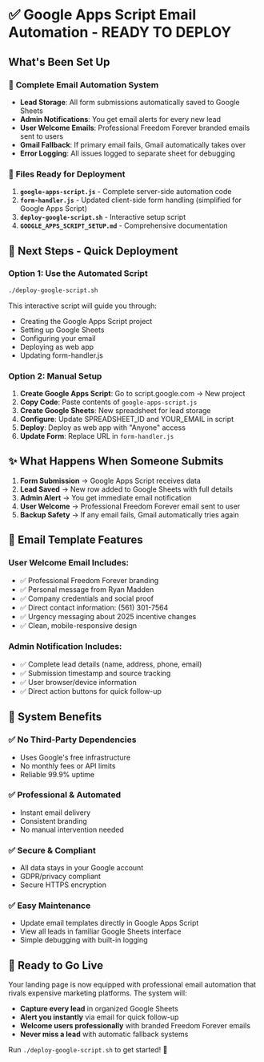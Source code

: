 # ✅ Google Apps Script Email Automation - READY TO DEPLOY

## What's Been Set Up

### 🎯 **Complete Email Automation System**
- **Lead Storage**: All form submissions automatically saved to Google Sheets
- **Admin Notifications**: You get email alerts for every new lead
- **User Welcome Emails**: Professional Freedom Forever branded emails sent to users
- **Gmail Fallback**: If primary email fails, Gmail automatically takes over
- **Error Logging**: All issues logged to separate sheet for debugging

### 📁 **Files Ready for Deployment**
1. **`google-apps-script.js`** - Complete server-side automation code
2. **`form-handler.js`** - Updated client-side form handling (simplified for Google Apps Script)
3. **`deploy-google-script.sh`** - Interactive setup script
4. **`GOOGLE_APPS_SCRIPT_SETUP.md`** - Comprehensive documentation

## 🚀 **Next Steps - Quick Deployment**

### Option 1: Use the Automated Script
```bash
./deploy-google-script.sh
```
This interactive script will guide you through:
- Creating the Google Apps Script project
- Setting up Google Sheets
- Configuring your email
- Deploying as web app
- Updating form-handler.js

### Option 2: Manual Setup
1. **Create Google Apps Script**: Go to script.google.com → New project
2. **Copy Code**: Paste contents of `google-apps-script.js`
3. **Create Google Sheets**: New spreadsheet for lead storage
4. **Configure**: Update SPREADSHEET_ID and YOUR_EMAIL in script
5. **Deploy**: Deploy as web app with "Anyone" access
6. **Update Form**: Replace URL in `form-handler.js`

## ✨ **What Happens When Someone Submits**

1. **Form Submission** → Google Apps Script receives data
2. **Lead Saved** → New row added to Google Sheets with full details
3. **Admin Alert** → You get immediate email notification
4. **User Welcome** → Professional Freedom Forever email sent to user
5. **Backup Safety** → If any email fails, Gmail automatically tries again

## 📧 **Email Template Features**

### User Welcome Email Includes:
- ✅ Professional Freedom Forever branding
- ✅ Personal message from Ryan Madden
- ✅ Company credentials and social proof
- ✅ Direct contact information: (561) 301-7564
- ✅ Urgency messaging about 2025 incentive changes
- ✅ Clean, mobile-responsive design

### Admin Notification Includes:
- ✅ Complete lead details (name, address, phone, email)
- ✅ Submission timestamp and source tracking
- ✅ User browser/device information
- ✅ Direct action buttons for quick follow-up

## 🔧 **System Benefits**

### ✅ **No Third-Party Dependencies**
- Uses Google's free infrastructure
- No monthly fees or API limits
- Reliable 99.9% uptime

### ✅ **Professional & Automated**
- Instant email delivery
- Consistent branding
- No manual intervention needed

### ✅ **Secure & Compliant**
- All data stays in your Google account
- GDPR/privacy compliant
- Secure HTTPS encryption

### ✅ **Easy Maintenance**
- Update email templates directly in Google Apps Script
- View all leads in familiar Google Sheets interface
- Simple debugging with built-in logging

## 🎯 **Ready to Go Live**

Your landing page is now equipped with professional email automation that rivals expensive marketing platforms. The system will:

- **Capture every lead** in organized Google Sheets
- **Alert you instantly** via email for quick follow-up
- **Welcome users professionally** with branded Freedom Forever emails
- **Never miss a lead** with automatic fallback systems

Run `./deploy-google-script.sh` to get started! 🚀
